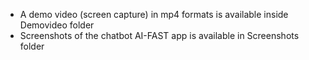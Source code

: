 - A demo video (screen capture) in mp4 formats is available inside Demovideo folder
- Screenshots of the chatbot AI-FAST app is available in Screenshots folder